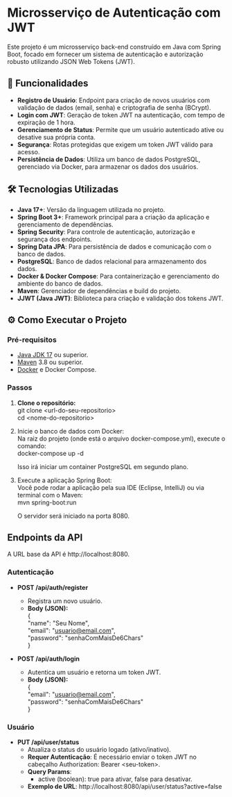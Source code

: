 # **Microsserviço de Autenticação com JWT**

Este projeto é um microsserviço back-end construído em Java com Spring Boot, focado em fornecer um sistema de autenticação e autorização robusto utilizando JSON Web Tokens (JWT).

## **🚀 Funcionalidades**

* **Registro de Usuário**: Endpoint para criação de novos usuários com validação de dados (email, senha) e criptografia de senha (BCrypt).  
* **Login com JWT**: Geração de token JWT na autenticação, com tempo de expiração de 1 hora.  
* **Gerenciamento de Status**: Permite que um usuário autenticado ative ou desative sua própria conta.  
* **Segurança**: Rotas protegidas que exigem um token JWT válido para acesso.  
* **Persistência de Dados**: Utiliza um banco de dados PostgreSQL, gerenciado via Docker, para armazenar os dados dos usuários.

## **🛠️ Tecnologias Utilizadas**

* **Java 17+**: Versão da linguagem utilizada no projeto.  
* **Spring Boot 3+**: Framework principal para a criação da aplicação e gerenciamento de dependências.  
* **Spring Security**: Para controle de autenticação, autorização e segurança dos endpoints.  
* **Spring Data JPA**: Para persistência de dados e comunicação com o banco de dados.  
* **PostgreSQL**: Banco de dados relacional para armazenamento dos dados.  
* **Docker & Docker Compose**: Para containerização e gerenciamento do ambiente do banco de dados.  
* **Maven**: Gerenciador de dependências e build do projeto.  
* **JJWT (Java JWT)**: Biblioteca para criação e validação dos tokens JWT.

## **⚙️ Como Executar o Projeto**

### **Pré-requisitos**

* [Java JDK 17](https://www.oracle.com/java/technologies/javase/jdk17-archive-downloads.html) ou superior.  
* [Maven](https://maven.apache.org/download.cgi) 3.8 ou superior.  
* [Docker](https://www.docker.com/products/docker-desktop/) e Docker Compose.

### **Passos**

1. **Clone o repositório:**  
   git clone \<url-do-seu-repositorio\>  
   cd \<nome-do-repositorio\>

2. Inicie o banco de dados com Docker:  
   Na raiz do projeto (onde está o arquivo docker-compose.yml), execute o comando:  
   docker-compose up \-d

   Isso irá iniciar um container PostgreSQL em segundo plano.  
3. Execute a aplicação Spring Boot:  
   Você pode rodar a aplicação pela sua IDE (Eclipse, IntelliJ) ou via terminal com o Maven:  
   mvn spring-boot:run

   O servidor será iniciado na porta 8080\.

## **Endpoints da API**

A URL base da API é http://localhost:8080.

### **Autenticação**

* **POST /api/auth/register**  
  * Registra um novo usuário.  
  * **Body (JSON):**  
    {  
      "name": "Seu Nome",  
      "email": "usuario@email.com",  
      "password": "senhaComMaisDe6Chars"  
    }

* **POST /api/auth/login**  
  * Autentica um usuário e retorna um token JWT.  
  * **Body (JSON):**  
    {  
      "email": "usuario@email.com",  
      "password": "senhaComMaisDe6Chars"  
    }

### **Usuário**

* **PUT /api/user/status**  
  * Atualiza o status do usuário logado (ativo/inativo).  
  * **Requer Autenticação**: É necessário enviar o token JWT no cabeçalho Authorization: Bearer \<seu-token\>.  
  * **Query Params**:  
    * active (boolean): true para ativar, false para desativar.  
  * **Exemplo de URL**: http://localhost:8080/api/user/status?active=false